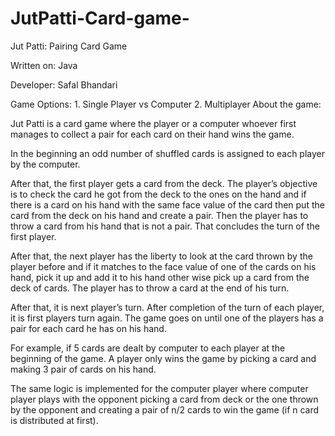 # JutPatti-Card-game-

Jut Patti: Pairing Card Game 

Written on:   Java

Developer:     Safal Bhandari

Game Options: 	1. Single Player vs Computer
                2. Multiplayer
About the game: 

Jut Patti is a card game where the player or a computer whoever first manages to collect a pair for each card on their hand wins the game.

In the beginning an odd number of shuffled cards is assigned to each player by the computer.

After that, the first player gets a card from the deck. The player’s objective is to check the card he got from the deck to the ones on the hand and if there is a card on his hand with the same face value of the card then put the card from the deck on his hand and create a pair. Then the player has to throw a card from his hand that is not a pair. That concludes the turn of the first player.

After that, the next player has the liberty to look at the card thrown by the player before and if it matches to the face value of one of the cards on his hand, pick it up and add it to his hand other wise pick up a card from the deck of cards. The player has to throw a card at the end of his turn. 

After that, it is next player’s turn. After completion of the turn of each player, it is first players turn again. The game goes on until one of the players has a pair for each card he has on his hand. 

For example, if 5 cards are dealt by computer to each player at the beginning of the game. A player only wins the game by picking a card and making 3 pair of cards on his hand.

The same logic is implemented for the computer player where computer player plays with the opponent picking a card from deck or the one thrown by the opponent and creating a pair of n/2 cards to win the game (if n card is distributed at first).
  
